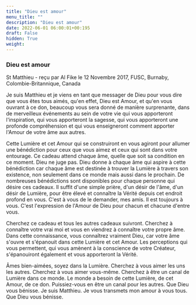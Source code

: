 ```yaml
---
title: "Dieu est amour"
menu_title: ""
description: "Dieu est amour"
date: 2022-06-01 06:00:01+00:195
draft: False
hidden: True
weight:
---
```

### Dieu est amour

St Matthieu - reçu par Al Fike le 12 Novembre 2017, FUSC, Burnaby, Colombie-Britannique, Canada

Je suis Matthieu et je viens en tant que messager de Dieu pour vous dire que vous êtes tous aimés, qu'en effet, Dieu est Amour, et qu'en vous ouvrant à ce don, beaucoup vous sera donné de manière surprenante, dans de merveilleux événements au sein de votre vie qui vous apporteront l'inspiration, qui vous apporteront la sagesse, qui vous apporteront une profonde compréhension et qui vous enseigneront comment apporter l'Amour de votre âme aux autres.

Cette Lumière et cet Amour qui se construiront en vous agiront pour allumer une bénédiction pour ceux que vous aimez et ceux qui sont dans votre entourage. Ce cadeau attend chaque âme, quelle que soit sa condition en ce moment. Dieu ne juge pas. Dieu donne à chaque âme qui aspire à cette bénédiction car chaque âme est destinée à trouver la Lumière à travers son existence, non seulement dans ce monde mais aussi dans le prochain. De nombreuses bénédictions sont disponibles pour chaque personne qui désire ces cadeaux. Il suffit d'une simple prière, d'un désir de l'âme, d'un désir de Lumière, pour être élevé et connaître la Vérité depuis cet endroit profond en vous. C'est à vous de le demander, mes amis. Il est toujours à vous. C'est l'expression de l'Amour de Dieu pour chacun et chacune d'entre vous.

Cherchez ce cadeau et tous les autres cadeaux suivront. Cherchez à connaître votre vrai moi et vous en viendrez à connaître votre propre âme. Dans cette connaissance, vous connaîtrez vraiment Dieu, car votre âme s'ouvre et s'épanouit dans cette Lumière et cet Amour. Les perceptions qui vous permettent, qui vous amènent à la conscience de votre Créateur, s'épanouiront également et vous apporteront la Vérité.

Âmes bien-aimées, soyez dans la Lumière. Cherchez à vous aimer les uns les autres. Cherchez à vous aimer vous-même. Cherchez à être un canal de Lumière dans ce monde. Le monde a besoin de cette Lumière, de cet Amour, de ce don. Puissiez-vous en être un canal pour les autres. Que Dieu vous bénisse. Je suis Matthieu. Je vous transmets mon amour à vous tous. Que Dieu vous bénisse.
